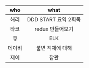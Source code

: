 |  who   |         what         |
| :----: | :------------------: |
|  해리  | DDD START 요약 2회독 |
|  타코  |   redux 만들어보기   |
|   큐   |         ELK          |
| 데이비 |   불변 객체에 대해   |
|  제이  |         참관         |
